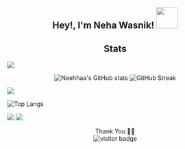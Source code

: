 <h2 align = "center">Hey!, I'm Neha Wasnik! <img src="https://media.giphy.com/media/12oufCB0MyZ1Go/giphy.gif" width="50"></h2>

<h2 align = "center">Stats</h2>

<img src="https://user-images.githubusercontent.com/73097560/115834477-dbab4500-a447-11eb-908a-139a6edaec5c.gif">
<div align = "center">
 
![Neehhaa's GitHub stats](https://github-readme-stats.vercel.app/api?username=neehhaa&count_private=true&show_icons=true&theme=tokyonight)                             ![GitHub Streak](https://github-readme-streak-stats.herokuapp.com?user=neehhaa&theme=tokyonight&hide_border=true)
 
 </div>
 
<img src="https://user-images.githubusercontent.com/73097560/115834477-dbab4500-a447-11eb-908a-139a6edaec5c.gif">

 ![Top Langs](https://github-readme-stats.vercel.app/api/top-langs/?username=neehhaa&langs_count=20)
  
<img src="https://user-images.githubusercontent.com/73097560/115834477-dbab4500-a447-11eb-908a-139a6edaec5c.gif">

<img src="https://user-images.githubusercontent.com/73097560/115834477-dbab4500-a447-11eb-908a-139a6edaec5c.gif">

<p align = "center">
Thank You 🙏🏼
<br>

<img src="https://visitor-badge.laobi.icu/badge?page_id=neehhaa" alt="visitor badge"/>
</p>
